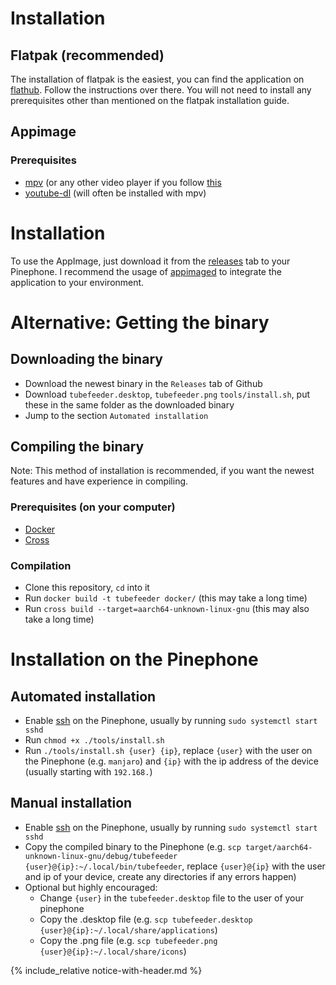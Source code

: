 # Installation

## Flatpak (recommended)

The installation of flatpak is the easiest, you can find the application on [flathub](https://flathub.org/apps/details/de.schmidhuberj.tubefeeder). Follow the instructions over there. You will not need to install any prerequisites other than mentioned on the flatpak installation guide.

## Appimage

### Prerequisites

* [mpv](https://mpv.io/) (or any other video player if you follow [this](https://github.com/Schmiddiii/Tubefeeder/wiki/Using-a-different-player)
* [youtube-dl](https://youtube-dl.org/) (will often be installed with mpv)

# Installation

To use the AppImage, just download it from the [releases](https://github.com/Schmiddiii/Tubefeeder/releases) tab to your Pinephone.
I recommend the usage of [appimaged](https://github.com/probonopd/go-appimage) to integrate the application to your 
environment.

# Alternative: Getting the binary

## Downloading the binary

* Download the newest binary in the `Releases` tab of Github
* Download `tubefeeder.desktop`, `tubefeeder.png` `tools/install.sh`, put these in the same folder as the downloaded binary
* Jump to the section `Automated installation`

## Compiling the binary
Note: This method of installation is recommended, if you want the newest features and have experience in compiling.

### Prerequisites (on your computer)
* [Docker](https://www.docker.com/)
* [Cross](https://github.com/rust-embedded/cross)

### Compilation
* Clone this repository, `cd` into it
* Run `docker build -t tubefeeder docker/` (this may take a long time)
* Run `cross build --target=aarch64-unknown-linux-gnu` (this may also take a long time)


# Installation on the Pinephone

## Automated installation
* Enable [ssh](https://www.ssh.com/ssh/) on the Pinephone, usually by running `sudo systemctl start sshd`
* Run `chmod +x ./tools/install.sh`
* Run `./tools/install.sh {user} {ip}`, replace `{user}` with the user on the Pinephone (e.g. `manjaro`) and `{ip}` with the ip address of the device (usually starting with `192.168.`)

## Manual installation
* Enable [ssh](https://www.ssh.com/ssh/) on the Pinephone, usually by running `sudo systemctl start sshd`
* Copy the compiled binary to the Pinephone (e.g. `scp target/aarch64-unknown-linux-gnu/debug/tubefeeder {user}@{ip}:~/.local/bin/tubefeeder`, replace `{user}@{ip}` with the user and ip of your device, create any directories if any errors happen)
* Optional but highly encouraged:
    * Change `{user}` in the `tubefeeder.desktop` file to the user of your pinephone 
    * Copy the .desktop file (e.g. `scp tubefeeder.desktop {user}@{ip}:~/.local/share/applications`)
    * Copy the .png file (e.g. `scp tubefeeder.png {user}@{ip}:~/.local/share/icons`)

{% include_relative notice-with-header.md %}
